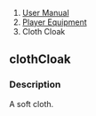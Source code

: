 <ol class="breadcrumb">
  <li><a href="#/docs/contents">User Manual</a></li>
  <li><a href="#/docs/equipment">Player Equipment</a></li>
<li class="active">Cloth Cloak</li>
</ol>

## clothCloak

### Description

A soft cloth.